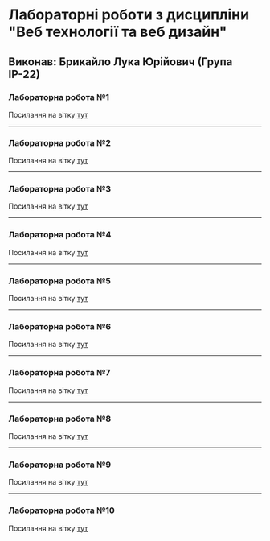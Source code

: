 # Лабораторні роботи з дисципліни "Веб технології та веб дизайн"

## Виконав: Брикайло Лука Юрійович (Група ІР-22)

### Лабораторна робота №1
Посилання на вітку [тут](https://github.com/LukaBrykaylo/Web_Labs/pull/1)

***
### Лабораторна робота №2
Посилання на вітку [тут](https://github.com/LukaBrykaylo/Web_Labs/pull/2)

***
### Лабораторна робота №3
Посилання на вітку [тут](https://github.com/LukaBrykaylo/Web_Lab_from3/pull/1)

***
### Лабораторна робота №4
Посилання на вітку [тут](https://github.com/LukaBrykaylo/Web_Lab_from3/pull/2)

***
### Лабораторна робота №5
Посилання на вітку [тут](https://github.com/LukaBrykaylo/Web_Lab_from3/pull/3)

***
### Лабораторна робота №6
Посилання на вітку [тут](https://github.com/LukaBrykaylo/Web_Lab_from3/pull/4)

***
### Лабораторна робота №7
Посилання на вітку [тут](https://github.com/LukaBrykaylo/Web_Lab_from3/pull/5)

***
### Лабораторна робота №8
Посилання на вітку [тут](https://github.com/LukaBrykaylo/Web_Lab_from3/pull/6)

***
### Лабораторна робота №9
Посилання на вітку [тут](https://github.com/LukaBrykaylo/Web_Lab_from3/pull/7)

***
### Лабораторна робота №10
Посилання на вітку [тут](https://github.com/LukaBrykaylo/Web_Lab_from3/pull/8)